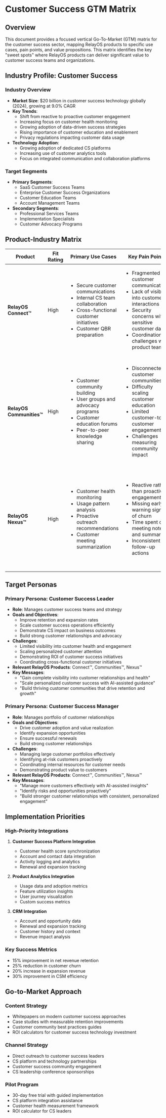 # Customer Success GTM Matrix

## Overview

This document provides a focused vertical Go-To-Market (GTM) matrix for the customer success sector, mapping RelayOS products to specific use cases, pain points, and value propositions. This matrix identifies the key "sweet spots" where RelayOS products can deliver significant value to customer success teams and organizations.

## Industry Profile: Customer Success

### Industry Overview
- **Market Size**: $20 billion in customer success technology globally (2024), growing at 9.0% CAGR
- **Key Trends**: 
  - Shift from reactive to proactive customer engagement
  - Increasing focus on customer health monitoring
  - Growing adoption of data-driven success strategies
  - Rising importance of customer education and enablement
  - Privacy regulations impacting customer data usage
- **Technology Adoption**: 
  - Growing adoption of dedicated CS platforms
  - Increasing use of customer analytics tools
  - Focus on integrated communication and collaboration platforms

### Target Segments
- **Primary Segments**: 
  - SaaS Customer Success Teams
  - Enterprise Customer Success Organizations
  - Customer Education Teams
  - Account Management Teams
- **Secondary Segments**: 
  - Professional Services Teams
  - Implementation Specialists
  - Customer Advocacy Programs

## Product-Industry Matrix

| Product | Fit Rating | Primary Use Cases | Key Pain Points | Value Proposition | Key Messaging |
|---------|------------|-------------------|-----------------|-------------------|---------------|
| **RelayOS Connect™** | High | <ul><li>Secure customer communications</li><li>Internal CS team collaboration</li><li>Cross-functional customer initiatives</li><li>Customer QBR preparation</li></ul> | <ul><li>Fragmented customer communications</li><li>Lack of visibility into customer interactions</li><li>Security concerns with sensitive customer data</li><li>Coordination challenges with product teams</li></ul> | Create a secure, unified communication environment for your customer success team that integrates with your CS platform and preserves the full context of customer relationships. | <ul><li>Keep all customer communications in one secure place</li><li>Maintain complete visibility into customer interactions</li><li>Protect sensitive customer information with enterprise-grade security</li></ul> |
| **RelayOS Communities™** | High | <ul><li>Customer community building</li><li>User groups and advocacy programs</li><li>Customer education forums</li><li>Peer-to-peer knowledge sharing</li></ul> | <ul><li>Disconnected customer communities</li><li>Difficulty scaling customer education</li><li>Limited customer-to-customer engagement</li><li>Challenges measuring community impact</li></ul> | Build thriving customer communities that foster engagement, education, and advocacy while preserving privacy and security. | <ul><li>Create spaces for customers to connect and learn</li><li>Scale customer education through community</li><li>Foster customer advocacy and references</li><li>Measure community impact on retention and growth</li></ul> |
| **RelayOS Nexus™** | High | <ul><li>Customer health monitoring</li><li>Usage pattern analysis</li><li>Proactive outreach recommendations</li><li>Customer meeting summarization</li></ul> | <ul><li>Reactive rather than proactive engagement</li><li>Missing early warning signs of churn</li><li>Time spent on meeting notes and summaries</li><li>Inconsistent follow-up actions</li></ul> | Harness AI to identify risks and opportunities in your customer base while maintaining privacy and control over customer data and conversations. | <ul><li>Identify at-risk customers before they churn</li><li>Get AI-powered recommendations for customer engagement</li><li>Ensure consistent follow-up with automated action items</li><li>Preserve customer privacy with configurable AI controls</li></ul> |

## Target Personas

### Primary Persona: Customer Success Leader
- **Role**: Manages customer success teams and strategy
- **Goals and Objectives**: 
  - Improve retention and expansion rates
  - Scale customer success operations efficiently
  - Demonstrate CS impact on business outcomes
  - Build strong customer relationships and advocacy
- **Challenges**: 
  - Limited visibility into customer health and engagement
  - Scaling personalized customer attention
  - Demonstrating ROI of customer success initiatives
  - Coordinating cross-functional customer initiatives
- **Relevant RelayOS Products**: Connect™, Communities™, Nexus™
- **Key Messages**: 
  - "Gain complete visibility into customer relationships and health"
  - "Scale personalized customer success with AI-assisted guidance"
  - "Build thriving customer communities that drive retention and growth"

### Primary Persona: Customer Success Manager
- **Role**: Manages portfolio of customer relationships
- **Goals and Objectives**: 
  - Drive customer adoption and value realization
  - Identify expansion opportunities
  - Ensure successful renewals
  - Build strong customer relationships
- **Challenges**: 
  - Managing large customer portfolios effectively
  - Identifying at-risk customers proactively
  - Coordinating internal resources for customer needs
  - Demonstrating product value to customers
- **Relevant RelayOS Products**: Connect™, Communities™, Nexus™
- **Key Messages**: 
  - "Manage more customers effectively with AI-assisted insights"
  - "Identify risks and opportunities proactively"
  - "Build stronger customer relationships with consistent, personalized engagement"

## Implementation Priorities

### High-Priority Integrations
1. **Customer Success Platform Integration**
   - Customer health score synchronization
   - Account and contact data integration
   - Activity logging and analytics
   - Renewal and expansion tracking

2. **Product Analytics Integration**
   - Usage data and adoption metrics
   - Feature utilization insights
   - User journey visualization
   - Custom success metrics

3. **CRM Integration**
   - Account and opportunity data
   - Renewal and expansion tracking
   - Customer history and context
   - Revenue impact analysis

### Key Success Metrics
- 15% improvement in net revenue retention
- 25% reduction in customer churn
- 20% increase in expansion revenue
- 30% improvement in CSM efficiency

## Go-to-Market Approach

### Content Strategy
- Whitepapers on modern customer success approaches
- Case studies with measurable retention improvements
- Customer community best practices guides
- ROI calculators for customer success technology investment

### Channel Strategy
- Direct outreach to customer success leaders
- CS platform and technology partnerships
- Customer success community engagement
- CS leadership conference sponsorships

### Pilot Program
- 30-day free trial with guided implementation
- CS platform integration assistance
- Customer health measurement framework
- ROI calculator for CS leaders
